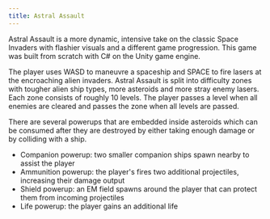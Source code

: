 ```yaml
---
title: Astral Assault
---
```


Astral Assault is a more dynamic, intensive take on the classic Space Invaders with flashier
visuals and a different game progression. This game was built from scratch with C# on the
Unity game engine.

The player uses WASD to maneuvre a spaceship and SPACE to fire lasers at the encroaching alien
invaders. Astral Assault is split into difficulty zones with tougher alien ship types, more asteroids
and more stray enemy lasers. Each zone consists of roughly 10 levels. The player passes a level
when all enemies are cleared and passes the zone when all levels are passed.

There are several powerups that are embedded inside asteroids which can be consumed after they are destroyed
by either taking enough damage or by colliding with a ship. 

- Companion powerup: two smaller companion ships spawn nearby to assist the player
- Ammunition powerup: the player's fires two additional projectiles, increasing their damage output
- Shield powerup: an EM field spawns around the player that can protect them from incoming projectiles
- Life powerup: the player gains an additional life 

